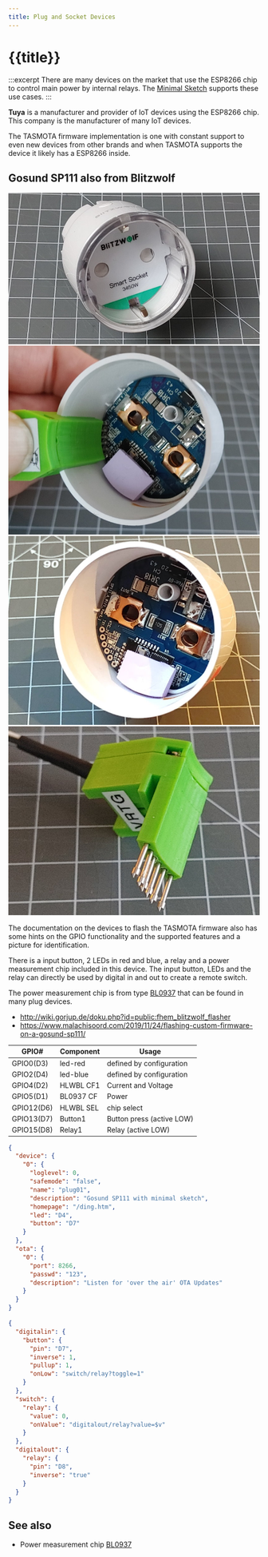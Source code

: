 ```yaml
---
title: Plug and Socket Devices
---
```


# {{title}}

:::excerpt
There are many devices on the market that use the ESP8266 chip to control main power by internal relays.
The [Minimal Sketch](/examples/minimal.md) supports these use cases.
:::

**Tuya** is a manufacturer and provider of IoT devices using the ESP8266 chip. This company is the manufacturer of many IoT devices.

The TASMOTA firmware implementation is one with constant support to even new devices from other brands and when TASMOTA supports the device it likely has a ESP8266 inside.


## Gosund SP111 also from Blitzwolf

![sp111 socket](/boards/sockets.jpg "w200")
![sp111 socket](/boards/socket-sp111-01.jpg "w200")
![sp111 socket](/boards/socket-sp111-02.jpg "w200")
![sp111 socket](/boards/socket-sp111-03.jpg "w200")

The documentation on the devices to flash the TASMOTA firmware also has some hints on the GPIO functionality and the supported features and a picture for identification.

There is a input button, 2 LEDs in red and blue, a relay and a power measurement chip included in this device. The input button, LEDs and the relay can directly be used by digital in and out to create a remote switch. 

The power measurement chip is from type [BL0937](/elements/bl0937.md) that can be found in many plug devices.

* <http://wiki.gorjup.de/doku.php?id=public:fhem_blitzwolf_flasher>
* <https://www.malachisoord.com/2019/11/24/flashing-custom-firmware-on-a-gosund-sp111/>


| GPIO#      | Component | Usage                     |
| ---------- | --------- | ------------------------- |
| GPIO0(D3)  | led-red   | defined by configuration  |
| GPIO2(D4)  | led-blue  | defined by configuration  |
| GPIO4(D2)  | HLWBL CF1 | Current and Voltage       |
| GPIO5(D1)  | BL0937 CF | Power                     |
| GPIO12(D6) | HLWBL SEL | chip select               |
| GPIO13(D7) | Button1   | Button press (active LOW) |
| GPIO15(D8) | Relay1    | Relay (active LOW)        |


``` json
{
  "device": {
    "0": {
      "loglevel": 0,
      "safemode": "false",
      "name": "plug01",
      "description": "Gosund SP111 with minimal sketch",
      "homepage": "/ding.htm",
      "led": "D4",
      "button": "D7"
    }
  },
  "ota": {
    "0": {
      "port": 8266,
      "passwd": "123",
      "description": "Listen for 'over the air' OTA Updates"
    }
  }
}
```


``` json
{
  "digitalin": {
    "button": {
      "pin": "D7",
      "inverse": 1,
      "pullup": 1,
      "onLow": "switch/relay?toggle=1"
    }
  },
  "switch": {
    "relay": {
      "value": 0,
      "onValue": "digitalout/relay?value=$v"
    }
  },
  "digitalout": {
    "relay": {
      "pin": "D8",
      "inverse": "true"
    }
  }
}
```


## See also

* Power measurement chip [BL0937](/elements/bl0937.md)

<!-- 
##  Relay


Sonoff ITEAD Smart Home WLAN Wireless Switch Modul für Apple Android APP Control

tasmota

https://www.heise.de/newsticker/meldung/Smart-Home-Hack-Tuya-veroeffentlicht-Sicherheitsupdate-4292028.html

## more

* <https://github.com/arendst/Sonoff-Tasmota/wiki/Tuya-OTA>
* <https://creationx.de/ratgeber/sonoff/tasmota>
* <http://www.andremiller.net/content/programming-an-itead-sonoff-wireless-smart-switch-esp8266>
* <https://blog.moneybag.de/fhem-kurztest-gosund-blitzwolf-wlan-steckdosen/> -->
